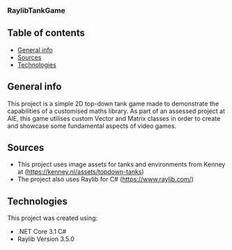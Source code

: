 ### RaylibTankGame
## Table of contents
* [General info](#general-info)
* [Sources](#sources)
* [Technologies](#technologies)


## General info
This project is a simple 2D top-down tank game made to demonstrate the capabilities of a customised maths library. As part of an assessed project at AIE, this game utilises custom Vector and Matrix classes in order to create and showcase some fundamental aspects of video games.

## Sources
* This project uses image assets for tanks and environments from Kenney at
(https://kenney.nl/assets/topdown-tanks)
* The project also uses Raylib for C#
(https://www.raylib.com/)

## Technologies
This project was created using:
* .NET Core 3.1 C#
* Raylib Version 3.5.0

